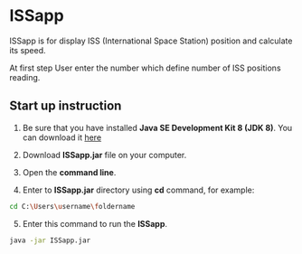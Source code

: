 # ISSapp

ISSapp is for display ISS (International Space Station) position and calculate its speed.

At first step User enter the number which define number of ISS positions reading.

## Start up instruction

1. Be sure that you have installed **Java SE Development Kit 8 (JDK 8)**. You can download it [here](https://www.oracle.com/technetwork/java/javase/downloads/jdk8-downloads-2133151.html)

2. Download **ISSapp.jar** file on your computer.

3. Open the **command line**.

4. Enter to **ISSapp.jar** directory using **cd** command, for example:

```bash
cd C:\Users\username\foldername
```
5. Enter this command to run the **ISSapp**.

```bash
java -jar ISSapp.jar
```